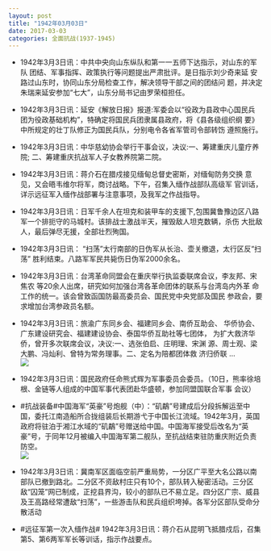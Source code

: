 ```yaml
---
layout: post
title: "1942年03月03日"
date: 2017-03-03
categories: 全面抗战(1937-1945)
---
```


<meta name="referrer" content="no-referrer" />

- 1942年3月3日讯：中共中央向山东纵队和第一一五师下达指示，对山东的军队 团结、军事指挥、政策执行等问题提出严肃批评。是日指示刘少奇来延 安路过山东时，协同山东分局检查工作，解决领导干部之间的团结问 题，并决定朱瑞来延安参加“七大”，山东分局书记由罗荣桓担任。 

- 1942年3月3日讯：延安《解放日报》报道:军委会以“役政为县政中心国民兵 团为役政基础机构”，特确定将国民兵团隶属县政府，将《县各级组织纲 要》中所规定的壮丁队修正为国民兵队，分别电令各省军管司令部转饬 遵照施行。 

- 1942年3月3日讯：中华慈幼协会举行干事会议，决议:一、筹建重庆儿童疗养院; 二、筹建重庆抗战军人子女教养院第二院。 

- 1942年3月3日讯：蒋介石在腊戍接见缅甸总督史密斯，对缅甸防务交换 意见，又会晤韦维尔将军，商讨战略。下午，召集入缅作战部队高级军 官训话，详示远征军入缅作战部署与注意事项，及我军之作战指导。 

- 1942年3月3日讯：日军千余人在坦克和装甲车的支援下,包围冀鲁豫边区八路 军一个排扼守的马城村。该排战士激战半天，摧毁敌人坦克数辆，杀伤 大批敌人，最后弹尽无援，全部壮烈殉国。 

- 1942年3月3日讯： “扫荡”太行南部的日伪军从长治、壶关撤退，太行区反“扫荡” 胜利结束。八路军军民共毙伤日伪军2000余名。 

- 1942年3月3日讯：台湾革命同盟会在重庆举行执监委联席会议，李友邦、宋焦农 等20余人出席，研究如何加强台湾各革命团体的联系与台湾岛内外革 命工作的统一。该会曾致函国防最高委员会、国民党中央党部及国民 参政会，要求增加台湾参政员名额。 

- 1942年3月3日讯：旅渝广东同乡会、福建同乡会、南侨互助会、 华侨协会、广东建设研究会、福建建设协会、泰国华侨互助社等七团体， 为扩大救济华侨，曾开多次联席会议，决议:一、选张伯启、庄明理、宋渊 源、周士观、梁大鹏、冯灿利、曾特为常务理事。二、定名为陪都团体救 济归侨联 ... <br/><img src="https://ww4.sinaimg.cn/large/aca367d8jw1fd9iob688jj20c809z0u1.jpg" />

- 1942年3月3日讯：国民政府任命熊式辉为军事委员会委员。（10日，熊率徐培 根、金链等人组成的中国军事代表团赴华盛顿，参加同盟国联合军事 会议） 

- #抗战装备#中国海军“英豪”号炮舰（中）：“矶鷸”号建成后分段拆解运至中国，委托江南造船所合拢组装后长期游弋于中国长江流域。1942年3月，英国政府将驻泊于湘江水域的“矶鷸”号赠送给中国。中国海军接受后改名为“英豪”号，于同年12月被编入中国海军第二舰队，至抗战结束驻防重庆附近负责防空。 <br/><img src="https://ww2.sinaimg.cn/large/aca367d8jw1fd9f7ctrw6j20jg0os43y.jpg" />

- 1942年3月3日讯：冀南军区面临空前严重局势，一分区广平至大名公路以南部队已撤到路北。二分区不资敌村庄只有10个，部队转入秘密活动。三分区敌“囚笼”网已制成，正挖县界沟，较小的部队已不易立足。四分区广宗、威县及王高路经常遭敌“扫荡”，一些游击队和民兵组织垮掉。各军分区部队受命分散活动 

- #远征军第一次入缅作战# 1942年3月3日讯：蒋介石从昆明飞抵腊戍后，召集第5、第6两军军长等训话，指示作战要点。 

